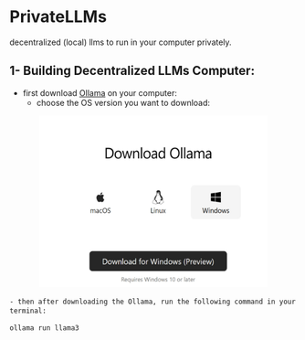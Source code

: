 # PrivateLLMs

decentralized (local) llms to run in your computer privately. 

## 1- Building Decentralized LLMs Computer:
  - first download [Ollama](https://ollama.com/download/) on your computer:
      - choose the OS version you want to download:
        
<p align="center">
  <img src="https://github.com/Esmail-ibraheem/Private-llms/blob/main/ollama.jpg" alt="Your Image Description" width="400" height=300">
</p>

    - then after downloading the Ollama, run the following command in your terminal:
```
ollama run llama3
```
